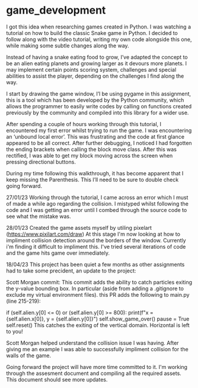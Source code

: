 # game_development

I got this idea when researching games created in Python. I was watching a tutorial on how to build the classic Snake game in Python. I decided to follow along with the video tutorial, writing my own code alongside this one, while making some subtle changes along the way.

Instead of having a snake eating food to grow, I’ve adapted the concept to be an alien eating planets and growing larger as it devours more planets. I may implement certain points scoring system, challenges and special abilities to assist the player, depending on the challenges I find along the way.

I start by drawing the game window, I’l be using pygame in this assignment, this is a tool which has been developed by the Python community, which allows the programmer to easily write codes by calling on functions created previously by the community and compiled into this library for a wider use.

After spending a couple of hours working through this tutorial, I encountered my first error whilst trying to run the game. I was encountering an ‘unbound local error’. This was frustrating and the code at first glance appeared to be all correct. After further debugging, I noticed I had forgotten the ending brackets when calling the block move class. After this was rectified, I was able to get my block moving across the screen when pressing directional buttons. 

During my time following this walkthrough, it has become apparent that I keep missing the Parenthesis. This I’ll need to be sure to double check going forward.

27/01/23 
Working through the tutorial, I came across an error which I must of made a while ago regarding the collision. I mistyped whilst following the code and I was getting an error until I combed through the source code to see what the mistake was.  

28/01/23
Created the game assets myself by utiling pixelart (https://www.pixilart.com/draw)
At this stage I'm now looking at how to impliment collision detection around the borders of the window. Currently i'm finding it difficult to impliment this. I've tried several iterations of code and the game hits game over immediately.

18/04/23
This project has been quiet a few months as other assignments had to take some precident, an update to the project:

Scott Morgan commit:
This commit adds the ability to catch particles exiting the y-value bounding box. In particular (aside from adding a .gitignore to exclude my virtual environment files). this PR adds the following to main.py (line 215-219):

if (self.alien.y[0] <= 0) or (self.alien.y[0] >= 800):
                print(f"x = {self.alien.x[0]}, y = {self.alien.y[0]}")
                self.show_game_over()
                pause = True
                self.reset()
This catches the exiting of the vertical domain. Horizontal is left to you!

Scott Morgan helped understand the collision issue I was having. After giving me an example I was able to successfully impliment collision for the walls of the game.


Going forward the project will have more time committed to it. I'm working through the assesment document and compiling all the required assets. This document should see more updates.
